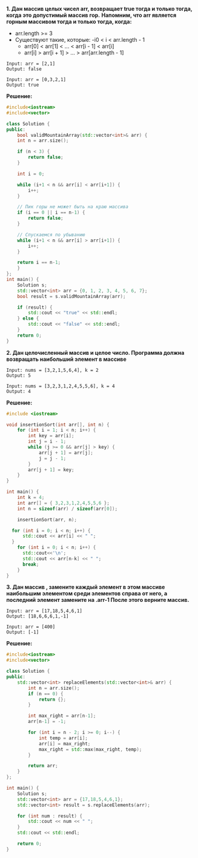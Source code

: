 ****1. Дан массив целых чисел arr, возвращает true тогда и только тогда, когда это допустимый массив гор.****
****Напомним, что arr является горным массивом тогда и только тогда, когда:****
- arr.length >= 3
- Существуют такие, которые:
  -i0 < i < arr.length - 1
  - arr[0] < arr[1] < ... < arr[i - 1] < arr[i]
  - arr[i] > arr[i + 1] > ... > arr[arr.length - 1]

```Пример 1:
Input: arr = [2,1]
Output: false
```
```Пример 2:
Input: arr = [0,3,2,1]
Output: true
```
**Решение:**
```cpp
#include<iostream>
#include<vector>

class Solution {
public:
    bool validMountainArray(std::vector<int>& arr) {
    int n = arr.size();

    if (n < 3) {
        return false;
    }

    int i = 0;

    while (i+1 < n && arr[i] < arr[i+1]) {
        i++;
    }

    // Пик горы не может быть на краю массива
    if (i == 0 || i == n-1) {
        return false;
    }

    // Спускаемся по убыванию
    while (i+1 < n && arr[i] > arr[i+1]) {
        i++;
    }

    return i == n-1;
    }
};
int main() {
    Solution s;
    std::vector<int> arr = {0, 1, 2, 3, 4, 5, 6, 7};
    bool result = s.validMountainArray(arr);

    if (result) {
        std::cout << "true" << std::endl;
    } else {
        std::cout << "false" << std::endl;
    }
    return 0;
}
```



****2. Дан целочисленный массив и целое число. Программа должна возвращать наибольший элемент в массиве****

```Пример 1:
Input: nums = [3,2,1,5,6,4], k = 2
Output: 5
```
```Пример 2:
Input: nums = [3,2,3,1,2,4,5,5,6], k = 4
Output: 4
```

**Решение:**
```cpp
#include <iostream>

void insertionSort(int arr[], int n) {
    for (int i = 1; i < n; i++) {
        int key = arr[i];
        int j = i - 1;
        while (j >= 0 && arr[j] > key) {
            arr[j + 1] = arr[j];
            j = j - 1;
        }
        arr[j + 1] = key;
    }
}

int main() {
    int k = 4;
    int arr[] = { 3,2,3,1,2,4,5,5,6 };
    int n = sizeof(arr) / sizeof(arr[0]);

    insertionSort(arr, n);

  for (int i = 0; i < n; i++) {
      std::cout << arr[i] << " ";
  }
    for (int i = 0; i < n; i++) {
      std::cout<<'\n';
      std::cout << arr[n-k] << " ";
      break;
    }
}
```

****3. Дан массив , замените каждый элемент в этом массиве наибольшим элементом среди элементов справа от него, а последний элемент замените на .arr-1
После этого верните массив.****

```Пример 1:
Input: arr = [17,18,5,4,6,1]
Output: [18,6,6,6,1,-1]
```
```Пример 2:
Input: arr = [400]
Output: [-1]
```

**Решение:**
```cpp
#include<iostream>
#include<vector>

class Solution {
public:
    std::vector<int> replaceElements(std::vector<int>& arr) {
        int n = arr.size();
        if (n == 0) {
            return {};
        }

        int max_right = arr[n-1];
        arr[n-1] = -1;

        for (int i = n - 2; i >= 0; i--) {
            int temp = arr[i];
            arr[i] = max_right;
            max_right = std::max(max_right, temp);
        }

        return arr;
    }
};

int main() {
    Solution s;
    std::vector<int> arr = {17,18,5,4,6,1};
    std::vector<int> result = s.replaceElements(arr);

    for (int num : result) {
        std::cout << num << " ";
    }
    std::cout << std::endl;

    return 0;
}
```

